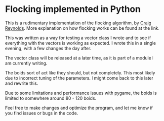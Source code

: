 # Flocking implemented in Python
This is a rudimentary implementation of the flocking algorithm, by
[Craig Reynolds](https://www.red3d.com/cwr/boids/ "Craig Reynold's boids").
More explanation on how flocking works can be found at the link.

This was written as a way for testing a vector class I wrote and to see if
everything with the vectors is working as expected. I wrote this in a single
evening, with a few changes the day after.

The vector class will be released at a later time, as it is part of a module I
am currently writing.

The boids sort of act like they should, but not completely. This most likely
due to incorrect tuning of the parameters. I might come back to this later and
rewrite this.

Due to some limitations and performance issues with pygame, the boids is
limited to somewhere around 80 - 120 boids.

Feel free to make changes and optimize the program, and let me know if you
 find issues or bugs in the code.